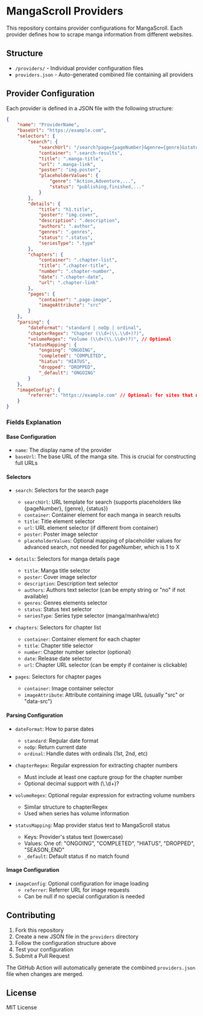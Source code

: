 # MangaScroll Providers

This repository contains provider configurations for MangaScroll. Each provider defines how to scrape manga information
from different websites.

## Structure

-   `/providers/` - Individual provider configuration files
-   `providers.json` - Auto-generated combined file containing all providers

## Provider Configuration

Each provider is defined in a JSON file with the following structure:

```json
{
	"name": "ProviderName",
	"baseUrl": "https://example.com",
	"selectors": {
		"search": {
			"searchUrl": "/search?page={pageNumber}&genre={genre}&status={status}",
			"container": ".search-results",
			"title": ".manga-title",
			"url": ".manga-link",
			"poster": "img.poster",
			"placeholderValues": {
				"genre": "Action,Adventure,...",
				"status": "publishing,finished,..."
			}
		},
		"details": {
			"title": "h1.title",
			"poster": "img.cover",
			"description": ".description",
			"authors": ".author",
			"genres": ".genres",
			"status": ".status",
			"seriesType": ".type"
		},
		"chapters": {
			"container": ".chapter-list",
			"title": ".chapter-title",
			"number": ".chapter-number",
			"date": ".chapter-date",
			"url": ".chapter-link"
		},
		"pages": {
			"container": ".page-image",
			"imageAttribute": "src"
		}
	},
	"parsing": {
		"dateFormat": "standard | noOp | ordinal",
		"chapterRegex": "Chapter (\\d+(\\.\\d+)?)",
		"volumeRegex": "Volume (\\d+(\\.\\d+)?)", // Optional
		"statusMapping": {
			"ongoing": "ONGOING",
			"completed": "COMPLETED",
			"hiatus": "HIATUS",
			"dropped": "DROPPED",
			"_default": "ONGOING"
		}
	},
	"imageConfig": {
		"referrer": "https://example.com" // Optional: for sites that need specific referrer
	}
}
```

### Fields Explanation

#### Base Configuration

-   `name`: The display name of the provider
-   `baseUrl`: The base URL of the manga site. This is crucial for constructing full URLs

#### Selectors

-   `search`: Selectors for the search page

    -   `searchUrl`: URL template for search (supports placeholders like {pageNumber}, {genre}, {status})
    -   `container`: Container element for each manga in search results
    -   `title`: Title element selector
    -   `url`: URL element selector (if different from container)
    -   `poster`: Poster image selector
    -   `placeholderValues`: Optional mapping of placeholder values for advanced search, not needed for pageNumber,
        which is 1 to X

-   `details`: Selectors for manga details page

    -   `title`: Manga title selector
    -   `poster`: Cover image selector
    -   `description`: Description text selector
    -   `authors`: Authors text selector (can be empty string or "no" if not available)
    -   `genres`: Genres elements selector
    -   `status`: Status text selector
    -   `seriesType`: Series type selector (manga/manhwa/etc)

-   `chapters`: Selectors for chapter list

    -   `container`: Container element for each chapter
    -   `title`: Chapter title selector
    -   `number`: Chapter number selector (optional)
    -   `date`: Release date selector
    -   `url`: Chapter URL selector (can be empty if container is clickable)

-   `pages`: Selectors for chapter pages
    -   `container`: Image container selector
    -   `imageAttribute`: Attribute containing image URL (usually "src" or "data-src")

#### Parsing Configuration

-   `dateFormat`: How to parse dates

    -   `standard`: Regular date format
    -   `noOp`: Return current date
    -   `ordinal`: Handle dates with ordinals (1st, 2nd, etc)

-   `chapterRegex`: Regular expression for extracting chapter numbers

    -   Must include at least one capture group for the chapter number
    -   Optional decimal support with (\\.\\d+)?

-   `volumeRegex`: Optional regular expression for extracting volume numbers

    -   Similar structure to chapterRegex
    -   Used when series has volume information

-   `statusMapping`: Map provider status text to MangaScroll status
    -   Keys: Provider's status text (lowercase)
    -   Values: One of: "ONGOING", "COMPLETED", "HIATUS", "DROPPED", "SEASON_END"
    -   `_default`: Default status if no match found

#### Image Configuration

-   `imageConfig`: Optional configuration for image loading
    -   `referrer`: Referrer URL for image requests
    -   Can be null if no special configuration is needed

## Contributing

1. Fork this repository
2. Create a new JSON file in the `providers` directory
3. Follow the configuration structure above
4. Test your configuration
5. Submit a Pull Request

The GitHub Action will automatically generate the combined `providers.json` file when changes are merged.

## License

MIT License
